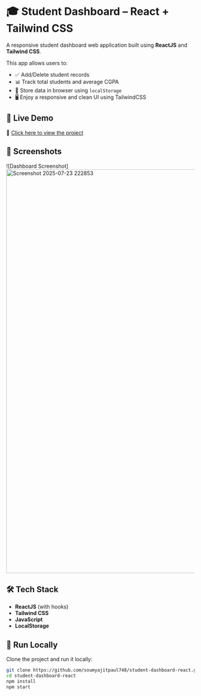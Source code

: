 
# 🎓 Student Dashboard – React + Tailwind CSS

A responsive student dashboard web application built using **ReactJS** and **Tailwind CSS**.

This app allows users to:
- ✅ Add/Delete student records
- 📊 Track total students and average CGPA
- 💾 Store data in browser using `localStorage`
- 🖥️ Enjoy a responsive and clean UI using TailwindCSS

## 🚀 Live Demo
🔗 [Click here to view the project](https://sweet-kitsune-c3702e.netlify.app)

## 📸 Screenshots

![Dashboard Screenshot]<img width="1917" height="1078" alt="Screenshot 2025-07-23 222853" src="https://github.com/user-attachments/assets/c9ff688b-ba6e-4c48-b58d-7a4ac309be65" />



## 🛠️ Tech Stack
- **ReactJS** (with hooks)
- **Tailwind CSS**
- **JavaScript**
- **LocalStorage**

## 🧪 Run Locally

Clone the project and run it locally:

```bash
git clone https://github.com/soumyajitpaul748/student-dashboard-react.git
cd student-dashboard-react
npm install
npm start
